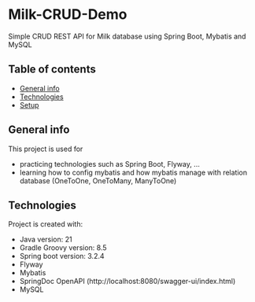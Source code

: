 # Milk-CRUD-Demo
Simple CRUD REST API for Milk database using Spring Boot, Mybatis and MySQL

## Table of contents
* [General info](#general-info)
* [Technologies](#technologies)
* [Setup](#setup)

## General info
This project is used for
* practicing technologies such as Spring Boot, Flyway, ...
* learning how to config mybatis and how mybatis manage with relation database (OneToOne, OneToMany, ManyToOne)


	
## Technologies
Project is created with:
* Java version: 21
* Gradle Groovy version: 8.5
* Spring boot version: 3.2.4
* Flyway
* Mybatis
* SpringDoc OpenAPI (http://localhost:8080/swagger-ui/index.html)
* MySQL
